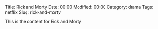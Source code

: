 Title: Rick and Morty
Date:  00:00
Modified:  00:00
Category: drama
Tags: netflix
Slug: rick-and-morty

This is the content for Rick and Morty